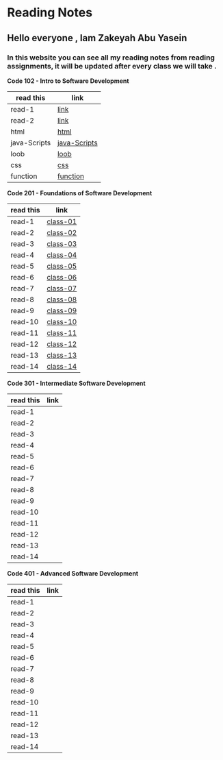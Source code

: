 # Reading Notes
## Hello everyone , Iam Zakeyah Abu Yasein  
### In this website you can see all my reading notes from reading assignments, it will be updated after every class we will take .

**Code 102 - Intro to Software Development**

| read this   | link |
| ----------- | ----------- |
| read-1      | [link](https://zakeyah.github.io/reading-note/read-1)        |
| read-2      | [link](https://zakeyah.github.io/reading-note/read-2)        |
| html        | [html](html)                                                 |
| java-Scripts| [java-Scripts](java-Scripts)                                 |
| loob        | [loob](loob)                                                 |
| css         | [css](css)                                                   |
| function    | [function](function)                                         |





**Code 201 - Foundations of Software Development**

| read this   | link |
| ----------- | ----------- |
| read-1      | [class-01](class-01)        |
| read-2      | [class-02](class-02)        |
| read-3      | [class-03](class-03)        |
| read-4      | [class-04](class-04)        |
| read-5      | [class-05](class-05)        |
| read-6      | [class-06](class-06)        |
| read-7      | [class-07](class-07)        |
| read-8      | [class-08](class-08)        |
| read-9      | [class-09](class-09)        |
| read-10     | [class-10](class-10)        |
| read-11     | [class-11](class-11)        |
| read-12     | [class-12](class-12)        |
| read-13     | [class-13](class-13)        |
| read-14     | [class-14](class-14)        |



**Code 301 - Intermediate Software Development**

| read this   | link |
| ----------- | ----------- |
| read-1      | []()        |
| read-2      | []()        |
| read-3      | []()        |
| read-4      | []()        |
| read-5      | []()        |
| read-6      | []()        |
| read-7      | []()        |
| read-8      | []()        |
| read-9      | []()        |
| read-10     | []()        |
| read-11     | []()        |
| read-12     | []()        |
| read-13     | []()        |
| read-14     | []()        |


**Code 401 - Advanced Software Development**

| read this   | link |
| ----------- | ----------- |
| read-1      | []()        |
| read-2      | []()        |
| read-3      | []()        |
| read-4      | []()        |
| read-5      | []()        |
| read-6      | []()        |
| read-7      | []()        |
| read-8      | []()        |
| read-9      | []()        |
| read-10     | []()        |
| read-11     | []()        |
| read-12     | []()        |
| read-13     | []()        |
| read-14     | []()        |


